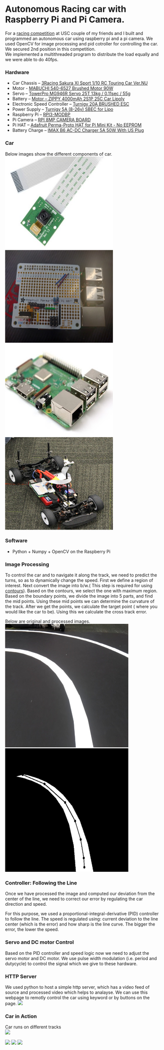 # Autonomous Racing car with Raspberry Pi and Pi Camera.
For a <a href="https://sites.google.com/usc.edu/raceon/home?authuser=0">racing competition</a> at USC couple of my friends and I built and programmed an autonomous car using raspberry pi and a pi camera. We used OpenCV for image processing and pid cotroller for controlling the car. We secured 2nd position in this competition.
<br>
We implemented a multithreaded program to distribute the load equally and we were able to do 40fps.
### Hardware
<ul>
  <li> Car Chassis – <a href="https://www.integy.com/st_prod.html?p_prodid=30486&p_catid=370">3Racing Sakura XI Sport 1/10 RC Touring Car Ver.NU<a/> </li>
  <li> Motor - <a href="https://hobbyking.com/en_us/540-6527-brushed-motor-90w.html"> MABUCHI 540-6527 Brushed Motor 90W</a></li>
  <li> Servo – <a href="https://hobbyking.com/en_us/towerpro-mg946r-12kg-0-20sec-55g.html">TowerPro MG946R Servo 25T 13kg / 0.11sec / 55g</a></li>
  <li> Battery – <a href="https://hobbyking.com/en_us/zippy-4000mah-2s1p-25c-car-lipoly-roar-approved-de-warehouse.html">Motor – ZIPPY 4000mAh 2S1P 25C Car Lipoly</a></li>
  <li> Electronic Speed Controller – <a href="https://hobbyking.com/en_us/turnigy-20a-brushed-esc.html">Turnigy 20A BRUSHED ESC</a></li>
  <li> Power Supply – <a href="https://hobbyking.com/en_us/turnigy-5a-8-26v-sbec-for-lipo.html">Turnigy 5A (8-26v) SBEC for Lipo</a></li>
  <li> Raspberry Pi – <a href="https://www.newark.com/raspberry-pi/rpi3-modbp/sbc-arm-cortex-a53-1gb-sdram/dp/49AC7637">RPI3-MODBP</a></li>
  <li> Pi Camera – <a href="https://www.newark.com/raspberry-pi/rpi-8mp-camera-board/camera-board-8-mp-raspberry-pi/dp/77Y6521">RPI 8MP CAMERA BOARD</a></li>
  <li> Pi HAT – <a href="https://www.adafruit.com/product/2310">Adafruit Perma-Proto HAT for Pi Mini Kit - No EEPROM</a></li>
  <li> Battery Charge – <a href="https://hobbyking.com/en_us/imax-b6-ac-dc-charger-5a-50w-with-us-plug-copy.html">IMAX B6 AC-DC Charger 5A 50W With US Plug</a></li>
 </ul>
 
 ### Car
 Below images show the different components of car.
 <br/>
 <img src="https://raw.githubusercontent.com/spramodchandra/Self-Driving-Car/master/images/picamera.jpg" width = "350px" height = "300px"/>
 <img src="https://raw.githubusercontent.com/spramodchandra/Self-Driving-Car/master/images/pihat.jpg" width = "350px" height = "300px"/>
  <br/>
 <img src="https://raw.githubusercontent.com/spramodchandra/Self-Driving-Car/master/images/raspberrypi.jpg" width = "350px" height = "300px"/>
 <img src="https://raw.githubusercontent.com/spramodchandra/Self-Driving-Car/master/images/car.jpg" width = "350px" height = "300px"/>
 
 ### Software
 <ul>
  <li> Python + Numpy + OpenCV on the Raspberry Pi</li>
 </ul>
 
 ### Image Processing
 To control the car and to navigate it along the track, we need to predict the turns, so as to dynamically change the speed.
 First we define a region of interest.
 Next convert the image into b/w.( This step is required for using <a href="https://docs.opencv.org/3.3.1/d4/d73/tutorial_py_contours_begin.html">contours</a>).
 Based on the contours, we select the one with maximum region. Based on the boundary points, we divide the image into 5 parts, and find the mid points. Using these mid points we can determine the curvature of the track. After we get the points, we calculate the target point ( where you would like the car to be). Using this we calculate the cross track error.

Below are original and processed images.
<br/>
<img src="https://raw.githubusercontent.com/spramodchandra/Self-Driving-Car/master/images/original.jpg" width = "400px" height = "400px"/>
<img src="https://raw.githubusercontent.com/spramodchandra/Self-Driving-Car/master/images/processedimage.jpg" width = "400px" height = "400px"/>
<br/>

### Controller: Following the Line
Once we have processed the image and computed our deviation from the center of the line, we need to correct our error by regulating the car direction and speed.

For this purpose, we used a proportional-integral-derivative (PID) controller to follow the line. The speed is regulated using:  current deviation to the line center (which is the error) and how sharp is the line curve. The bigger the error, the lower the speed.

### Servo and DC motor Control
Based on the PID controller and speed logic now we need to adjust the servo motor and DC motor.
We use pulse width modulation (i.e. period and dutycycle) to control the signal which we give to these hardware.

### HTTP Server
We used python to host a simple http server, which has a video feed of source and processed video which helps to analayse.
We can use this webpage to remotly control the car using keyword or by buttons on the page. 
<img src="https://raw.githubusercontent.com/spramodchandra/Self-Driving-Car/master/images/server.gif"/>

### Car in Action
Car runs on different tracks<br/>
<img src="https://raw.githubusercontent.com/spramodchandra/Self-Driving-Car/master/images/video1.gif" />

<img src="https://raw.githubusercontent.com/spramodchandra/Self-Driving-Car/master/images/video2.gif"/>

<img src="https://raw.githubusercontent.com/spramodchandra/Self-Driving-Car/master/images/video3.gif"/>

<img src="https://raw.githubusercontent.com/spramodchandra/Self-Driving-Car/master/images/video4.gif"/>
